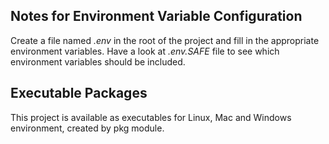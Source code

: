 ## Notes for Environment Variable Configuration

Create a file named *.env* in the root of the project and fill in the appropriate environment variables. Have a look at *.env.SAFE* file to see which environment variables should be included.

## Executable Packages

This project is available as executables for Linux, Mac and Windows environment, created by pkg module. 
